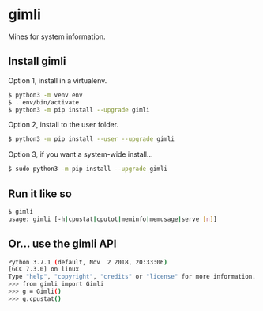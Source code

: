 # gimli
Mines for system information.

## Install gimli

Option 1, install in a virtualenv.
```bash
$ python3 -m venv env
$ . env/bin/activate
$ python3 -m pip install --upgrade gimli
```

Option 2, install to the user folder.
```bash
$ python3 -m pip install --user --upgrade gimli
```

Option 3, if you want a system-wide install...
```bash
$ sudo python3 -m pip install --upgrade gimli
```

## Run it like so
```bash
$ gimli
usage: gimli [-h|cpustat|cputot|meminfo|memusage|serve [n]]
```

## Or... use the gimli API
```bash
Python 3.7.1 (default, Nov  2 2018, 20:33:06) 
[GCC 7.3.0] on linux
Type "help", "copyright", "credits" or "license" for more information.
>>> from gimli import Gimli
>>> g = Gimli()
>>> g.cpustat()
```
